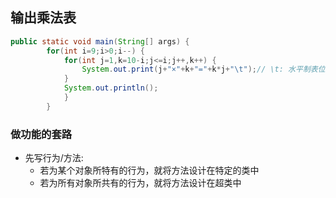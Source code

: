 ## 输出乘法表

```java
public static void main(String[] args) {
        for(int i=9;i>0;i--) {
            for(int j=1,k=10-i;j<=i;j++,k++) {
                System.out.print(j+"×"+k+"="+k*j+"\t");// \t: 水平制表位，固定占8位
            }
            System.out.println();
            }
        }
```

### 做功能的套路

- 先写行为/方法:
  - 若为某个对象所特有的行为，就将方法设计在特定的类中
  - 若为所有对象所共有的行为，就将方法设计在超类中



